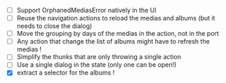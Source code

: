 * [ ] Support OrphanedMediasError natively in the UI
* [ ] Reuse the navigation actions to reload the medias and albums (but it needs to close the dialog)
* [ ] Move the grouping by days of the medias in the action, not in the port
* [ ] Any action that change the list of albums might have to refresh the medias !
* [ ] Simplify the thunks that are only throwing a single action
* [ ] Use a single dialog in the state (only one can be open!)
* [X] extract a selector for the albums !
